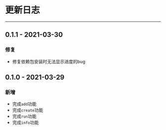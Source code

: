 # 更新日志

---

## 0.1.1 - 2021-03-30

### 修复

- 修复依赖包安装时无法显示进度的bug

## 0.1.0 - 2021-03-29

### 新增

- 完成`add`功能
- 完成`create`功能
- 完成`run`功能
- 完成`info`功能

